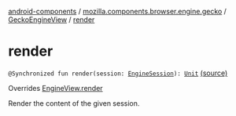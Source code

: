 [android-components](../../index.md) / [mozilla.components.browser.engine.gecko](../index.md) / [GeckoEngineView](index.md) / [render](./render.md)

# render

`@Synchronized fun render(session: `[`EngineSession`](../../mozilla.components.concept.engine/-engine-session/index.md)`): `[`Unit`](https://kotlinlang.org/api/latest/jvm/stdlib/kotlin/-unit/index.html) [(source)](https://github.com/mozilla-mobile/android-components/blob/master/components/browser/engine-gecko-beta/src/main/java/mozilla/components/browser/engine/gecko/GeckoEngineView.kt#L88)

Overrides [EngineView.render](../../mozilla.components.concept.engine/-engine-view/render.md)

Render the content of the given session.

